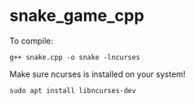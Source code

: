 # snake_game_cpp

To compile:

    g++ snake.cpp -o snake -lncurses

Make sure ncurses is installed on your system!

    sudo apt install libncurses-dev
